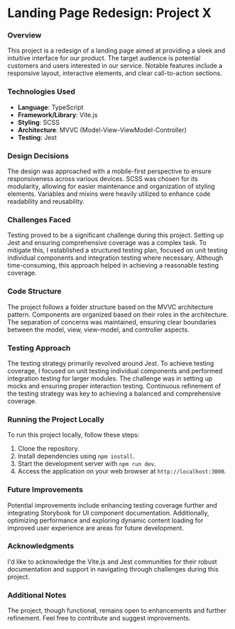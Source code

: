 # Landing Page Redesign: Project X

### Overview
This project is a redesign of a landing page aimed at providing a sleek and intuitive interface for our product. The target audience is potential customers and users interested in our service. Notable features include a responsive layout, interactive elements, and clear call-to-action sections.

### Technologies Used
- **Language**: TypeScript
- **Framework/Library**: Vite.js
- **Styling**: SCSS
- **Architecture**: MVVC (Model-View-ViewModel-Controller)
- **Testing**: Jest

### Design Decisions
The design was approached with a mobile-first perspective to ensure responsiveness across various devices. SCSS was chosen for its modularity, allowing for easier maintenance and organization of styling elements. Variables and mixins were heavily utilized to enhance code readability and reusability.

### Challenges Faced
Testing proved to be a significant challenge during this project. Setting up Jest and ensuring comprehensive coverage was a complex task. To mitigate this, I established a structured testing plan, focused on unit testing individual components and integration testing where necessary. Although time-consuming, this approach helped in achieving a reasonable testing coverage.

### Code Structure
The project follows a folder structure based on the MVVC architecture pattern. Components are organized based on their roles in the architecture. The separation of concerns was maintained, ensuring clear boundaries between the model, view, view-model, and controller aspects.

### Testing Approach
The testing strategy primarily revolved around Jest. To achieve testing coverage, I focused on unit testing individual components and performed integration testing for larger modules. The challenge was in setting up mocks and ensuring proper interaction testing. Continuous refinement of the testing strategy was key to achieving a balanced and comprehensive coverage.

### Running the Project Locally
To run this project locally, follow these steps:
1. Clone the repository.
2. Install dependencies using `npm install`.
3. Start the development server with `npm run dev`.
4. Access the application on your web browser at `http://localhost:3000`.

### Future Improvements
Potential improvements include enhancing testing coverage further and integrating Storybook for UI component documentation. Additionally, optimizing performance and exploring dynamic content loading for improved user experience are areas for future development.

### Acknowledgments
I'd like to acknowledge the Vite.js and Jest communities for their robust documentation and support in navigating through challenges during this project.

### Additional Notes
The project, though functional, remains open to enhancements and further refinement. Feel free to contribute and suggest improvements.
